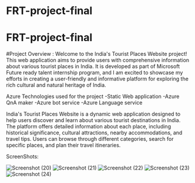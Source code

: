 # FRT-project-final
 
# FRT-project-final
#Project Overview :
 Welcome to the India's Tourist Places Website project! This web application aims to provide users with comprehensive information about various tourist places in India. It is developed as part of Microsoft Future ready talent internship program, and I am excited to showcase my efforts in creating a user-friendly and informative platform for exploring the rich cultural and natural heritage of India. 

 Azure Technologies used for the project
 -Static Web application
 -Azure QnA maker
 -Azure bot service
 -Azure Language service

 India's Tourist Places Website is a dynamic web application designed to help users discover and learn about various tourist destinations in India. The platform offers detailed information about each place, including historical significance, cultural attractions, nearby accommodations, and travel tips. Users can browse through different categories, search for specific places, and plan their travel itineraries.

 ScreenShots:

 ![Screenshot (20)](https://github.com/Sarthak-Rakshe/FRTproject-final/assets/147545695/15f15bf5-18b9-4bc4-96d9-6b1e1b20b027)
 ![Screenshot (21)](https://github.com/Sarthak-Rakshe/FRTproject-final/assets/147545695/0c191ad6-9ea6-4182-8ac3-dee632255981)
 ![Screenshot (22)](https://github.com/Sarthak-Rakshe/FRTproject-final/assets/147545695/fe3796ef-45d1-4716-a6bc-c534f0914e5a)
![Screenshot (23)](https://github.com/Sarthak-Rakshe/FRTproject-final/assets/147545695/d315768a-e514-42d9-ac00-fc1ef77151a7)
![Screenshot (24)](https://github.com/Sarthak-Rakshe/FRTproject-final/assets/147545695/10bdc87f-f0ec-41a9-bc1f-77b5c9447b86)



 
